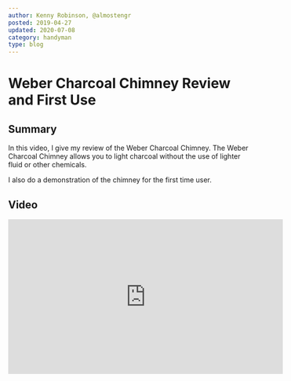 ```yaml
---
author: Kenny Robinson, @almostengr
posted: 2019-04-27
updated: 2020-07-08
category: handyman
type: blog
---
```


# Weber Charcoal Chimney Review and First Use

## Summary

In this video, I give my review of the Weber Charcoal Chimney. The Weber Charcoal Chimney allows you to light charcoal without the use of lighter fluid or other chemicals. 

I also do a demonstration of the chimney for the first time user. 

## Video 

<iframe width="560" height="315" src="https://www.youtube.com/embed/LYTWbMB--d4" frameborder="0" allow="accelerometer; autoplay; encrypted-media; gyroscope; picture-in-picture" allowfullscreen></iframe>
